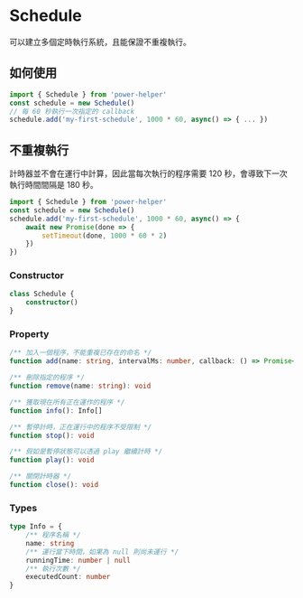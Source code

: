 # Schedule

可以建立多個定時執行系統，且能保證不重複執行。

## 如何使用

```ts
import { Schedule } from 'power-helper'
const schedule = new Schedule()
// 每 60 秒執行一次指定的 callback
schedule.add('my-first-schedule', 1000 * 60, async() => { ... })
```

## 不重複執行

計時器並不會在運行中計算，因此當每次執行的程序需要 120 秒，會導致下一次執行時間間隔是 180 秒。

```ts
import { Schedule } from 'power-helper'
const schedule = new Schedule()
schedule.add('my-first-schedule', 1000 * 60, async() => {
    await new Promise(done => {
        setTimeout(done, 1000 * 60 * 2)
    })
})
```

### Constructor

```ts
class Schedule {
    constructor()
}
```

### Property

```ts
/** 加入一個程序，不能重複已存在的命名 */
function add(name: string, intervalMs: number, callback: () => Promise<any>): void

/** 刪除指定的程序 */
function remove(name: string): void

/** 獲取現在所有正在運作的程序 */
function info(): Info[]

/** 暫停計時，正在運行中的程序不受限制 */
function stop(): void

/** 假如是暫停狀態可以透過 play 繼續計時 */
function play(): void

/** 關閉計時器 */
function close(): void
```

### Types

```ts
type Info = {
    /** 程序名稱 */
    name: string
    /** 運行當下時間，如果為 null 則尚未運行 */
    runningTime: number | null
    /** 執行次數 */
    executedCount: number
}
```
